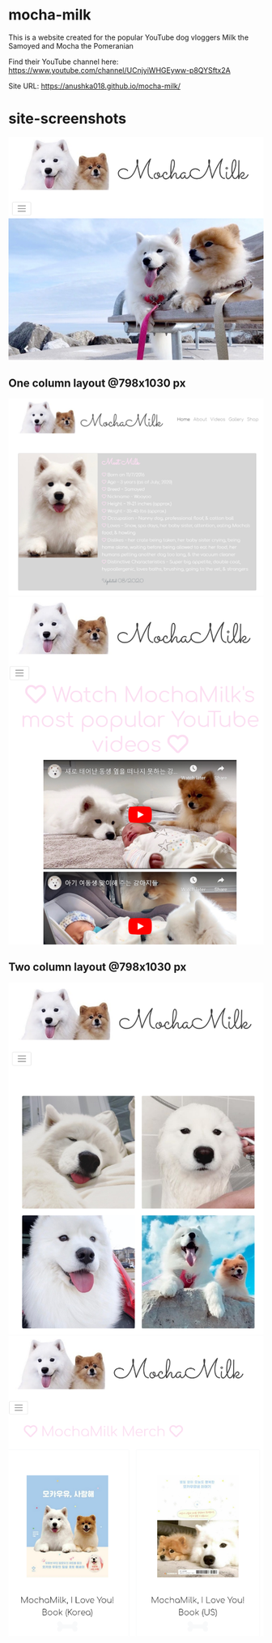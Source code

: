# mocha-milk
This is a website created for the popular YouTube dog vloggers Milk the Samoyed and Mocha the Pomeranian

Find their YouTube channel here: https://www.youtube.com/channel/UCnjyiWHGEyww-p8QYSftx2A

Site URL: https://anushka018.github.io/mocha-milk/

# site-screenshots

<img src="images/home.PNG" width="580">

## One column layout @798x1030 px

<img src="images/about.PNG" width="600">
<img src="images/videos.PNG" width="600">

## Two column layout @798x1030 px

<img src="images/gallery.PNG" width="600">
<img src="images/shop.PNG" width="600">




